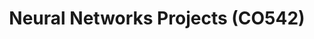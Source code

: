 ---
layout: project_cat
title: Neural Networks Projects (CO542)
nav_order: 8
permalink: /co542/
has_children: true

code: co542
type: COURSE
parent: Home
has_toc: true
search_exclude: true

default_thumb_image: /data/categories/co542/thumbnail.jpg
description: 
---